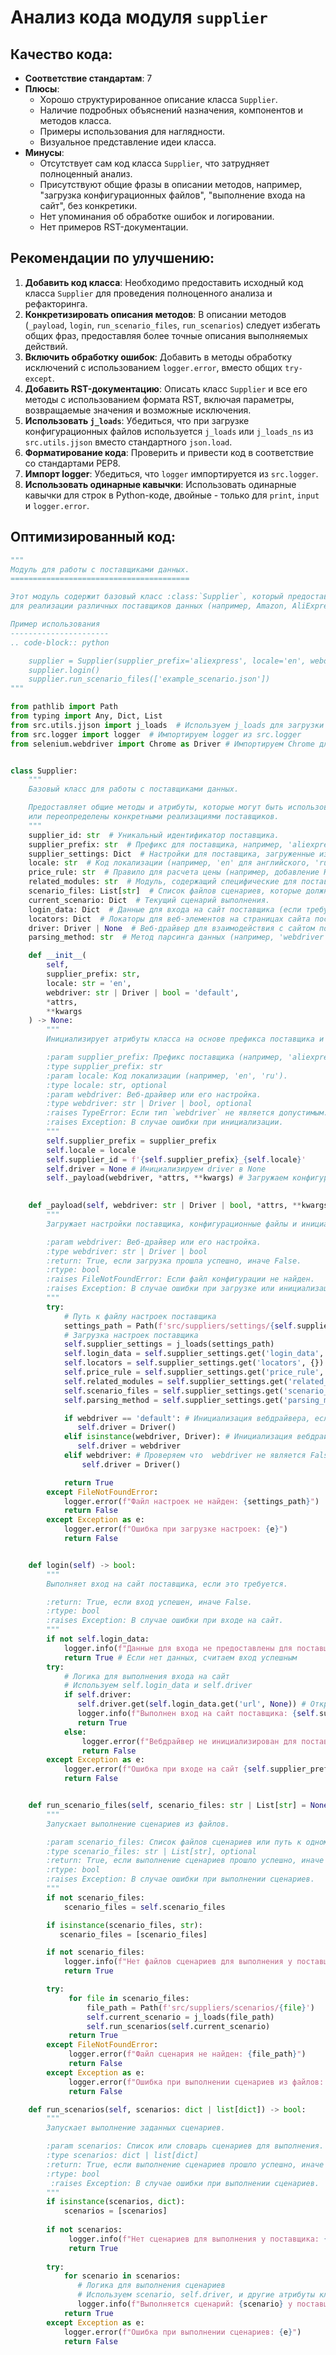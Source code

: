 # Анализ кода модуля `supplier`

## Качество кода:

- **Соответствие стандартам**: 7
- **Плюсы**:
    - Хорошо структурированное описание класса `Supplier`.
    - Наличие подробных объяснений назначения, компонентов и методов класса.
    - Примеры использования для наглядности.
    - Визуальное представление идеи класса.
- **Минусы**:
    - Отсутствует сам код класса `Supplier`, что затрудняет полноценный анализ.
    - Присутствуют общие фразы в описании методов, например, "загрузка конфигурационных файлов", "выполнение входа на сайт", без конкретики.
    - Нет упоминания об обработке ошибок и логировании.
    - Нет примеров RST-документации.

## Рекомендации по улучшению:

1.  **Добавить код класса**: Необходимо предоставить исходный код класса `Supplier` для проведения полноценного анализа и рефакторинга.
2.  **Конкретизировать описания методов**: В описании методов (`_payload`, `login`, `run_scenario_files`, `run_scenarios`) следует избегать общих фраз, предоставляя более точные описания выполняемых действий.
3.  **Включить обработку ошибок**: Добавить в методы обработку исключений с использованием `logger.error`, вместо общих `try-except`.
4.  **Добавить RST-документацию**: Описать класс `Supplier` и все его методы с использованием формата RST, включая параметры, возвращаемые значения и возможные исключения.
5.  **Использовать `j_loads`**: Убедиться, что при загрузке конфигурационных файлов используется `j_loads` или `j_loads_ns` из `src.utils.jjson` вместо стандартного `json.load`.
6.  **Форматирование кода**: Проверить и привести код в соответствие со стандартами PEP8.
7.  **Импорт logger**: Убедиться, что `logger` импортируется из `src.logger`.
8.  **Использовать одинарные кавычки**: Использовать одинарные кавычки для строк в Python-коде, двойные - только для `print`, `input` и `logger.error`.

## Оптимизированный код:

```python
"""
Модуль для работы с поставщиками данных.
========================================

Этот модуль содержит базовый класс :class:`Supplier`, который предоставляет основу
для реализации различных поставщиков данных (например, Amazon, AliExpress, Walmart и т.д.).

Пример использования
----------------------
.. code-block:: python

    supplier = Supplier(supplier_prefix='aliexpress', locale='en', webdriver='chrome')
    supplier.login()
    supplier.run_scenario_files(['example_scenario.json'])
"""

from pathlib import Path
from typing import Any, Dict, List
from src.utils.jjson import j_loads  # Используем j_loads для загрузки JSON
from src.logger import logger  # Импортируем logger из src.logger
from selenium.webdriver import Chrome as Driver # Импортируем Chrome для вебдрайвера


class Supplier:
    """
    Базовый класс для работы с поставщиками данных.

    Предоставляет общие методы и атрибуты, которые могут быть использованы
    или переопределены конкретными реализациями поставщиков.
    """
    supplier_id: str  # Уникальный идентификатор поставщика.
    supplier_prefix: str  # Префикс для поставщика, например, 'aliexpress' или 'amazon'.
    supplier_settings: Dict  # Настройки для поставщика, загруженные из файла конфигурации.
    locale: str  # Код локализации (например, 'en' для английского, 'ru' для русского).
    price_rule: str  # Правило для расчета цены (например, добавление НДС или скидки).
    related_modules: str  # Модуль, содержащий специфические для поставщика функции.
    scenario_files: List[str]  # Список файлов сценариев, которые должны быть выполнены.
    current_scenario: Dict  # Текущий сценарий выполнения.
    login_data: Dict  # Данные для входа на сайт поставщика (если требуется).
    locators: Dict  # Локаторы для веб-элементов на страницах сайта поставщика.
    driver: Driver | None  # Веб-драйвер для взаимодействия с сайтом поставщика.
    parsing_method: str  # Метод парсинга данных (например, 'webdriver', 'api', 'xls', 'csv').

    def __init__(
        self,
        supplier_prefix: str,
        locale: str = 'en',
        webdriver: str | Driver | bool = 'default',
        *attrs,
        **kwargs
    ) -> None:
        """
        Инициализирует атрибуты класса на основе префикса поставщика и других параметров.

        :param supplier_prefix: Префикс поставщика (например, 'aliexpress').
        :type supplier_prefix: str
        :param locale: Код локализации (например, 'en', 'ru').
        :type locale: str, optional
        :param webdriver: Веб-драйвер или его настройка.
        :type webdriver: str | Driver | bool, optional
        :raises TypeError: Если тип `webdriver` не является допустимым.
        :raises Exception: В случае ошибки при инициализации.
        """
        self.supplier_prefix = supplier_prefix
        self.locale = locale
        self.supplier_id = f'{self.supplier_prefix}_{self.locale}'
        self.driver = None # Инициализируем driver в None
        self._payload(webdriver, *attrs, **kwargs) # Загружаем конфигурацию
        

    def _payload(self, webdriver: str | Driver | bool, *attrs, **kwargs) -> bool:
        """
        Загружает настройки поставщика, конфигурационные файлы и инициализирует веб-драйвер.

        :param webdriver: Веб-драйвер или его настройка.
        :type webdriver: str | Driver | bool
        :return: True, если загрузка прошла успешно, иначе False.
        :rtype: bool
        :raises FileNotFoundError: Если файл конфигурации не найден.
        :raises Exception: В случае ошибки при загрузке или инициализации.
        """
        try:
            # Путь к файлу настроек поставщика
            settings_path = Path(f'src/suppliers/settings/{self.supplier_prefix}.json')
            # Загрузка настроек поставщика
            self.supplier_settings = j_loads(settings_path)
            self.login_data = self.supplier_settings.get('login_data', {})
            self.locators = self.supplier_settings.get('locators', {})
            self.price_rule = self.supplier_settings.get('price_rule', None)
            self.related_modules = self.supplier_settings.get('related_modules', None)
            self.scenario_files = self.supplier_settings.get('scenario_files', [])
            self.parsing_method = self.supplier_settings.get('parsing_method', 'webdriver')

            if webdriver == 'default': # Инициализация вебдрайвера, если задан default
               self.driver = Driver()
            elif isinstance(webdriver, Driver): # Инициализация вебдрайвера если передан экземпляр
               self.driver = webdriver
            elif webdriver: # Проверяем что  webdriver не является False, если передана строка инициализируем
                self.driver = Driver()

            return True
        except FileNotFoundError:
            logger.error(f"Файл настроек не найден: {settings_path}")
            return False
        except Exception as e:
            logger.error(f"Ошибка при загрузке настроек: {e}")
            return False


    def login(self) -> bool:
        """
        Выполняет вход на сайт поставщика, если это требуется.

        :return: True, если вход успешен, иначе False.
        :rtype: bool
        :raises Exception: В случае ошибки при входе на сайт.
        """
        if not self.login_data:
            logger.info(f"Данные для входа не предоставлены для поставщика: {self.supplier_prefix}")
            return True # Если нет данных, считаем вход успешным
        try:
            # Логика для выполнения входа на сайт
            # Используем self.login_data и self.driver
            if self.driver:
               self.driver.get(self.login_data.get('url', None)) # Открываем страницу логина
               logger.info(f"Выполнен вход на сайт поставщика: {self.supplier_prefix}")
               return True
            else:
                logger.error(f"Вебдрайвер не инициализирован для поставщика: {self.supplier_prefix}")
                return False
        except Exception as e:
            logger.error(f"Ошибка при входе на сайт {self.supplier_prefix}: {e}")
            return False


    def run_scenario_files(self, scenario_files: str | List[str] = None) -> bool:
        """
        Запускает выполнение сценариев из файлов.

        :param scenario_files: Список файлов сценариев или путь к одному файлу.
        :type scenario_files: str | List[str], optional
        :return: True, если выполнение сценариев прошло успешно, иначе False.
        :rtype: bool
        :raises Exception: В случае ошибки при выполнении сценариев.
        """
        if not scenario_files:
            scenario_files = self.scenario_files

        if isinstance(scenario_files, str):
           scenario_files = [scenario_files]

        if not scenario_files:
            logger.info(f"Нет файлов сценариев для выполнения у поставщика: {self.supplier_prefix}")
            return True

        try:
             for file in scenario_files:
                 file_path = Path(f'src/suppliers/scenarios/{file}')
                 self.current_scenario = j_loads(file_path)
                 self.run_scenarios(self.current_scenario)
             return True
        except FileNotFoundError:
             logger.error(f"Файл сценария не найден: {file_path}")
             return False
        except Exception as e:
             logger.error(f"Ошибка при выполнении сценариев из файлов: {e}")
             return False

    def run_scenarios(self, scenarios: dict | list[dict]) -> bool:
        """
        Запускает выполнение заданных сценариев.

        :param scenarios: Список или словарь сценариев для выполнения.
        :type scenarios: dict | list[dict]
        :return: True, если выполнение сценариев прошло успешно, иначе False.
        :rtype: bool
         :raises Exception: В случае ошибки при выполнении сценариев.
        """
        if isinstance(scenarios, dict):
            scenarios = [scenarios]
        
        if not scenarios:
             logger.info(f"Нет сценариев для выполнения у поставщика: {self.supplier_prefix}")
             return True
             
        try:
            for scenario in scenarios:
               # Логика для выполнения сценариев
               # Используем scenario, self.driver, и другие атрибуты класса
               logger.info(f"Выполняется сценарий: {scenario} у поставщика: {self.supplier_prefix}")
            return True
        except Exception as e:
            logger.error(f"Ошибка при выполнении сценариев: {e}")
            return False
```